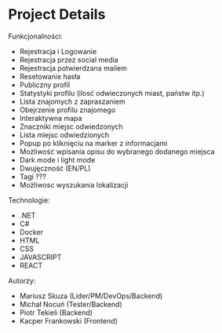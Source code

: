 # Project Details

Funkcjonalności:
- Rejestracja i Logowanie
- Rejestracja przez social media
- Rejestracja potwierdzana mailem
- Resetowanie hasła
- Publiczny profil
- Statystyki profilu (ilosć odwieczonych miast, państw itp.)
- Lista znajomych z zapraszaniem 
- Obejrzenie profilu znajomego
- Interaktywna mapa
- Znaczniki miejsc odwiedzonych
- Lista miejsc odwiedzionych
- Popup po kliknięciu na marker z informacjami
- Możliwość wpisania opisu do wybranego dodanego miejsca
- Dark mode i light mode
- Dwujęczność (EN/PL)
- Tagi ???
- Możliwosc wyszukania lokalizacji

Technologie:
- .NET
- C#
- Docker
- HTML
- CSS
- JAVASCRIPT
- REACT

Autorzy:
- Mariusz Skuza (Lider/PM/DevOps/Backend)
- Michał Nocuń (Tester/Backend)
- Piotr Tekieli (Backend)
- Kacper Frankowski (Frontend)
